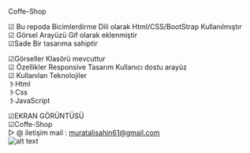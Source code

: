 Coffe-Shop

☑ Bu repoda Bicimlerdirme Dili olarak Html/CSS/BootStrap Kullanılmıştır<br>
☑ Görsel Arayüzü Gif olarak eklenmiştir<br>
☑Sade Bir tasarıma sahiptir<br>

☑Görseller Klasörü mevcuttur<br>
☑ Özellikler Responsive Tasarım Kullanıcı dostu arayüz<br>
☑ Kullanılan Teknolojiler<br>
𝥁Html<br>
𝥁Css<br>
𝥁JavaScript<br>


☑EKRAN GÖRÜNTÜSÜ<br>
☑Coffe-Shop<br>
▷ @ iletişim mail : muratalisahin61@gmail.com<br>
![alt text](<Ekran Kaydı-1.gif>)
